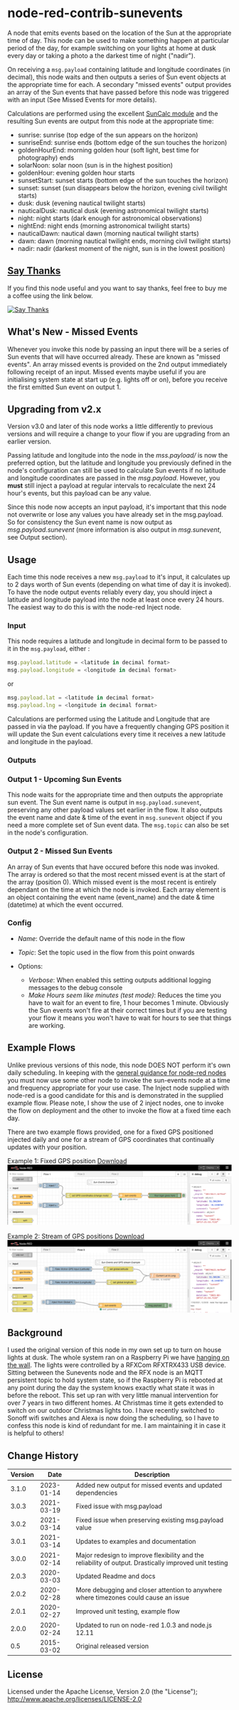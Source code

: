 # node-red-contrib-sunevents
A node that emits events based on the location of the Sun at the appropriate time of day. This node can be used to make something happen at particular period of the day, for example switching on your lights at home at dusk every day or taking a photo a the darkest time of night ("nadir").

On receiving a `msg.payload` containing latitude and longitude coordinates (in decimal), this node waits and then outputs a series of Sun event objects at the appropriate time for each. A secondary "missed events" output provides an array of the Sun events that have passed before this node was triggered with an input (See Missed Events for more details).

Calculations are performed using the excellent [SunCalc module](https://github.com/mourner/suncalc) 
and the resulting Sun events are output from this node at the appropriate time:
* sunrise: sunrise (top edge of the sun appears on the horizon)
* sunriseEnd: sunrise ends (bottom edge of the sun touches the horizon)
* goldenHourEnd: morning golden hour (soft light, best time for photography) ends
* solarNoon: solar noon (sun is in the highest position)
* goldenHour: evening golden hour starts
* sunsetStart: sunset starts (bottom edge of the sun touches the horizon)
* sunset: sunset (sun disappears below the horizon, evening civil twilight starts)
* dusk: dusk (evening nautical twilight starts)
* nauticalDusk: nautical dusk (evening astronomical twilight starts)
* night: night starts (dark enough for astronomical observations)
* nightEnd: night ends (morning astronomical twilight starts)
* nauticalDawn: nautical dawn (morning nautical twilight starts)
* dawn: dawn (morning nautical twilight ends, morning civil twilight starts)
* nadir: nadir (darkest moment of the night, sun is in the lowest position)


## [Say Thanks](https://www.paypal.com/cgi-bin/webscr?cmd=_s-xclick&hosted_button_id=R4Y63PPPD4CGG&source=url)
If you find this node useful and you want to say thanks, feel free to buy me a coffee using the link below. 

[![Say Thanks](https://raw.githubusercontent.com/freakent/node-red-contrib-sunevents/main/docs/thankyou.jpg "Say Thanks")
](https://www.paypal.com/cgi-bin/webscr?cmd=_s-xclick&hosted_button_id=R4Y63PPPD4CGG&source=url)


## What's New - Missed Events 
Whenever you invoke this node by passing an input there will be a series of Sun events that will have occurred already. 
These are known as "missed events".  An array missed events is provided on the 2nd output immediately following receipt of 
an input. Missed events maybe useful if you are initialising system state at start up (e.g. lights off or on), before you 
receive the first emitted Sun event on output 1. 


## Upgrading from v2.x
Version v3.0 and later of this node works a little differently to previous versions and will 
require a change to your flow if you are upgrading from an earlier version.

Passing latitude and longitude into the node in the <i>mss.payload/</i> is now the preferred option, but 
the latitude and longitude you previously defined in the node's configuration can still be used to calculate 
Sun events if no latitude and longitude coordinates 
are passed in the <i>msg.payload</i>. However, you <b>must</b> still inject a payload at regular 
intervals to recalculate the next 24 hour's events, but this payload can be any value.

Since this node now accepts an input payload, it's important that this node not overwrite or 
lose any values you have already set in the msg.payload. So for consistency the Sun event name 
is now output as <i>msg.payload.sunevent</i> (more information is also output in <i>msg.sunevent</i>, see Output section). 


## Usage
Each time this node receives a new `msg.payload` to it's input, it calculates up to 2 days worth of Sun events (depending on what time of day it is invoked). To have the node output events reliably every day, you should inject a latitude and longitude payload into the node at least once every 24 hours. The easiest way to do this is with the node-red Inject node.


### Input
This node requires a latitude and longitude in decimal form to be passed to it in the `msg.payload`, either :

```javascript
msg.payload.latitude = <latitude in decimal format>
msg.payload.longitude = <longitude in decimal format>
```

or

```javascript
msg.payload.lat = <latitude in decimal format>
msg.payload.lng = <longitude in decimal format>
```

Calculations are performed using the Latitude and Longitude that are passed in via the payload. If you have a frequently changing GPS position it will update the Sun event calculations every time it receives a new latitude and longitude in the payload. 


### Outputs
### Output 1 - Upcoming Sun Events
This node waits for the appropriate time and then outputs the appropriate sun event. 
The Sun event name is output in `msg.payload.sunevent`, preserving any other payload values set earlier in the flow. It also outputs the event name and date & time of the event in `msg.sunevent` object if you need a more complete set of Sun event data. The `msg.topic` can also be set in the node's configuration. 

### Output 2 - Missed Sun Events
An array of Sun events that have occured before this node was invoked. The array is ordered so that the most recent missed 
event is at the start of the array (position 0). Which missed event is the most recent is entirely dependant on the time 
at which the node is invoked. Each array element is an object containing the event name (event_name) and the date & time (datetime) at which the event occurred. 

### Config
- *Name*: Override the default name of this node in the flow

- *Topic*: Set the topic used in the flow from this point onwards

- Options:

  - *Verbose*:
    When enabled this setting outputs additional logging messages to the debug console
  - *Make Hours seem like minutes (test mode)*: 
    Reduces the time you have to wait for an event to fire, 1 hour becomes 1 minute. Obviously the Sun events won't fire at their correct times but if you are testing your flow it means you won't have to wait for hours to see that things are working. 


## Example Flows

Unlike previous versions of this node, this node DOES NOT perform it's own daily scheduling. In keeping with the [general guidance for node-red nodes](https://nodered.org/docs/creating-nodes/#general-guidance) you must now use some other node to invoke the sun-events node at a time and frequency appropriate for your use case. The Inject node supplied with node-red is a good candidate for this and is demonstrated in the supplied example flow. Please note, I show the use of 2 inject nodes, one to invoke the flow on deployment and the other to invoke the flow at a fixed time each day. 

There are two example flows provided, one for a fixed GPS positioned injected daily and one for a stream of GPS coordinates that continually updates with your position.

Example 1: Fixed GPS position [Download](https://raw.githubusercontent.com/freakent/node-red-contrib-sunevents/main/examples/sun-events-example-flows.json)
![Example Flow](https://raw.githubusercontent.com/freakent/node-red-contrib-sunevents/main/docs/flow-diagram-1.png "Example Flow")

Example 2: Stream of GPS positions [Download](https://raw.githubusercontent.com/freakent/node-red-contrib-sunevents/main/examples/sun-events-gps-stream-example-flows.json)
![Example Flow](https://raw.githubusercontent.com/freakent/node-red-contrib-sunevents/main/docs/flow-diagram-2.png "Example Flow")


## Background
I used the original version of this node in my own set up to turn on house lights at dusk. The whole system ran on a Raspberry Pi we have [hanging on the wall](http://www.freakent.co.uk/blog/2014/02/03/pretty-as-a-pi-cture-raspberry-pi-server-in-a-frame.html). The lights were controlled by a RFXCom RFXTRX433 USB device. Sitting between the Sunevents node and the RFX node is an MQTT persistent topic to hold system state, so if the Raspberry Pi is rebooted at any point during the day the system knows exactly what state it was in before the reboot. This set up ran with very little manual intervention for over 7 years in two different homes. At Christmas time it gets extended to switch on our outdoor Christmas lights too. I have recently switched to Sonoff wifi switches and Alexa is now doing the scheduling, so I have to confess this node is kind of redundant for me. I am maintaining it in case it is helpful to others!


## Change History
Version|Date|Description
-------|----|-----------
3.1.0|2023-01-14|Added new output for missed events and updated dependencies
3.0.3|2021-03-19|Fixed issue with msg.payload
3.0.2|2021-03-14|Fixed issue when preserving existing  msg.payload value
3.0.1|2021-03-14|Updates to examples and documentation
3.0.0|2021-02-14|Major redesign to improve flexibility and the reliability of output. Drastically improved unit testing
2.0.3|2020-03-03|Updated Readme and docs
2.0.2|2020-02-28|More debugging and closer attention to anywhere where timezones could cause an issue
2.0.1|2020-02-27|Improved unit testing, example flow
2.0.0|2020-02-24|Updated to run on node-red 1.0.3 and node.js 12.11
0.5  |2015-03-02|Original released version



## License
Licensed under the Apache License, Version 2.0 (the "License");
http://www.apache.org/licenses/LICENSE-2.0

